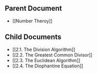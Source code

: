 
## Parent Document
- [[Number Theroy]]

## Child Documents
- [[2.1. The Division Algorithm]]
- [[2.2. The Greatest Common Divisor]]
- [[2.3. The Euclidean Algorithm]]
- [[2.4. The Diophantine Equation]]





